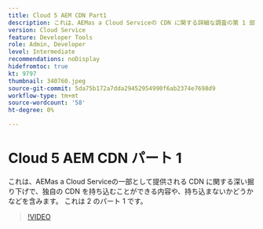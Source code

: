 ```yaml
---
title: Cloud 5 AEM CDN Part1
description: これは、AEMas a Cloud Serviceの CDN に関する詳細な調査の第 1 部です。
version: Cloud Service
feature: Developer Tools
role: Admin, Developer
level: Intermediate
recommendations: noDisplay
hidefromtoc: true
kt: 9797
thumbnail: 340760.jpeg
source-git-commit: 5da75b172a7dda29452954990f6ab2374e7698d9
workflow-type: tm+mt
source-wordcount: '58'
ht-degree: 0%

---
```



# Cloud 5 AEM CDN パート 1

これは、AEMas a Cloud Serviceの一部として提供される CDN に関する深い掘り下げで、独自の CDN を持ち込むことができる内容や、持ち込まないかどうかなどを含みます。 これは 2 のパート 1 です。

>[!VIDEO](https://video.tv.adobe.com/v/340760/?quality=12&learn=on)
